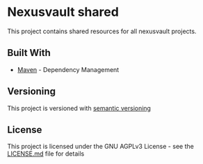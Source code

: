# Nexusvault shared

This project contains shared resources for all nexusvault projects.

## Built With

* [Maven](https://maven.apache.org/) - Dependency Management

## Versioning

This project is versioned with [semantic versioning](http://semver.org/)

## License

This project is licensed under the GNU AGPLv3 License - see the [LICENSE.md](LICENSE.md) file for details

